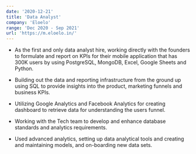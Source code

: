 ```yaml
---
date: '2020-12-21'
title: 'Data Analyst'
company: 'Eloelo'
range: 'Dec 2020 - Sep 2021'
url: 'https://m.eloelo.in/'
---
```


- As the first and only data analyst hire, working directly with the founders to formulate and report on KPIs for their mobile application that has 300K users by using PostgreSQL, MongoDB, Excel, Google Sheets and Python.

- Building out the data and reporting infrastructure from the ground up using SQL to provide insights into the product, marketing funnels and business KPIs.

- Utilizing Google Analytics and Facebook Analytics for creating dashboard to retrieve data for understanding the users funnel.

- Working with the Tech team to develop and enhance database standards and analytics requirements.

- Used advanced analytics, setting up data analytical tools and creating and maintaining models, and on-boarding new data sets.